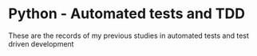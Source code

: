 # Python - Automated tests and TDD
These are the records of my previous studies in automated tests and test driven development
